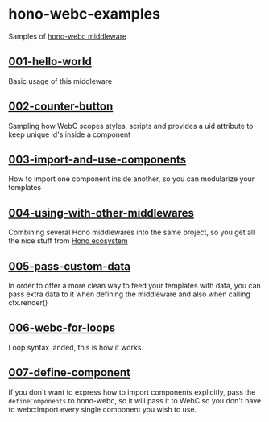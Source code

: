 # hono-webc-examples

Samples of [hono-webc middleware](https://github.com/esroyo/hono-webc)

## [001-hello-world](001-hello-world)

Basic usage of this middleware

## [002-counter-button](002-counter-button)

Sampling how WebC scopes styles, scripts and provides a uid attribute to keep
unique id's inside a component

## [003-import-and-use-components](003-import-and-use-components)

How to import one component inside another, so you can modularize your templates

## [004-using-with-other-middlewares](004-using-with-other-middlewares)

Combining several Hono middlewares into the same project, so you get all the
nice stuff from [Hono ecosystem](https://hono.dev/middleware/third-party)

## [005-pass-custom-data](005-pass-custom-data)

In order to offer a more clean way to feed your templates with data, you can
pass extra data to it when defining the middleware and also when calling
ctx.render()

## [006-webc-for-loops](006-webc-for-loops)

Loop syntax landed, this is how it works.

## [007-define-component](007-define-component)

If you don't want to express how to import components explicitly, pass the
`defineComponents` to hono-webc, so it will pass it to WebC so you don't have to
webc:import every single component you wish to use.
